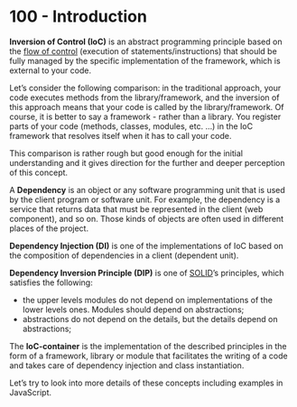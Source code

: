 # 100 - Introduction

**Inversion of Control (IoC)** is an abstract programming principle based on the [flow of control](https://en.wikipedia.org/wiki/Control_flow) (execution of statements/instructions) that should be fully managed by the specific implementation of the framework, which is external to your code.

Let’s consider the following comparison: in the traditional approach, your code executes methods from the library/framework, and the inversion of this approach means that your code is called by the library/framework. Of course, it is better to say a framework - rather than a library. You register parts of your code (methods, classes, modules, etc. …) in the IoC framework that resolves itself when it has to call your code.

This comparison is rather rough but good enough for the initial understanding and it gives direction for the further and deeper perception of this concept.

A **Dependency** is an object or any software programming unit that is used by the client program or software unit. For example, the dependency is a service that returns data that must be represented in the client (web component), and so on. Those kinds of objects are often used in different places of the project.

**Dependency Injection (DI)** is one of the implementations of IoC based on the composition of dependencies in a client (dependent unit).

**Dependency Inversion Principle (DIP)** is one of [SOLID](https://en.wikipedia.org/wiki/SOLID)’s principles, which satisfies the following:

- the upper levels modules do not depend on implementations of the lower levels ones. Modules should depend on abstractions;
- abstractions do not depend on the details, but the details depend on abstractions;

The **IoC-container** is the implementation of the described principles in the form of a framework, library or module that facilitates the writing of a code and takes care of dependency injection and class instantiation.

Let’s try to look into more details of these concepts including examples in JavaScript.
